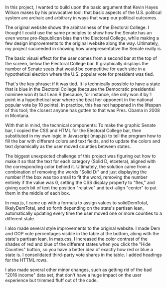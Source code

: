 In this project, I wanted to build upon the basic argument that Kevin Hayes Wilson makes by his provocative tool: that basic aspects of the U.S. political system are archaic and arbitrary in ways that warp our political outcomes.

The original website shows the arbitrariness of the Electoral College. I thought I could use the same principles to show how the Senate has an even worse pro-Republican bias than the Electoral College, while making a few design improvements to the original website along the way. Ultimately, my project succeeded in showing how unrepresentative the Senate really is.

The basic visual effect for the user comes from a second bar at the top of the screen, below the Electoral College bar. It graphically displays the number of Senate seats that would be competitive for each side in a hypothetical election where the U.S. popular vote for president was tied.

That's the key phrase: if it was tied. It is technically possible to have a state that is blue in the Electoral College (because the Democratic presidential nominee won it) but Lean R (because, for instance, she only won it by 1 point in a hypothetical year where she beat her opponent in the national popular vote by 10 points). In practice, this has not happened in the lifespan of this tool; the closest anyone has gotten to that was Pres. Obama in 2008 in Montana.

With that in mind, the technical components: To make the graphic Senate bar, I copied the CSS and HTML for the Electoral College bar, then substituted in my own logic in Javascript (map.js) to tell the program how to fill the bar with different colors and text fields, and to update the colors and text dynamically as the user moved counties between states.

The biggest unexpected challenge of this project was figuring out how to make it so that the text for each category (Solid D, etcetera), aligned with the corresponding color behind it. Ultimately, the solution came from a combination of removing the words "Solid D:" and just displaying the number if the box was too small to fit the word, removing the number entirely if the value was 0, setting the CSS display property to "flex," and giving each bit of text the position "relative" and text-align "center" to put them in the middle of each box.

In map.js, I came up with a formula to assign values to solidDemTotal, likelyDemTotal, and so forth depending on the state's partisan lean, automatically updating every time the user moved one or more counties to a different state.

I also made several style improvements to the original website. I made Dem and GOP vote percentages visible in the table at the bottom, along with the state's partisan lean. In map.css, I increased the color contrast of the shades of red and blue of the different states when you click the "Hide Counties" button, so you have a better idea of exactly how red or blue a state is. I consolidated third-party vote shares in the table. I added headings for the HTTML rows.

I also made several other minor changes, such as getting rid of the bad "2016 income" data set, that don't have a huge impact on the user experience but trimmed fluff out of the code.